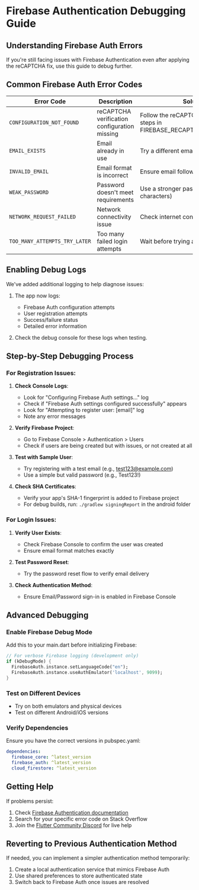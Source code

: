 # Firebase Authentication Debugging Guide

## Understanding Firebase Auth Errors

If you're still facing issues with Firebase Authentication even after applying the reCAPTCHA fix, use this guide to debug further.

## Common Firebase Auth Error Codes

| Error Code | Description | Solution |
|------------|-------------|----------|
| `CONFIGURATION_NOT_FOUND` | reCAPTCHA verification configuration missing | Follow the reCAPTCHA configuration steps in FIREBASE_RECAPTCHA_FIX_GUIDE.md |
| `EMAIL_EXISTS` | Email already in use | Try a different email or reset password |
| `INVALID_EMAIL` | Email format is incorrect | Ensure email follows standard format |
| `WEAK_PASSWORD` | Password doesn't meet requirements | Use a stronger password (at least 6 characters) |
| `NETWORK_REQUEST_FAILED` | Network connectivity issue | Check internet connection |
| `TOO_MANY_ATTEMPTS_TRY_LATER` | Too many failed login attempts | Wait before trying again |

## Enabling Debug Logs

We've added additional logging to help diagnose issues:

1. The app now logs:
   - Firebase Auth configuration attempts
   - User registration attempts 
   - Success/failure status
   - Detailed error information

2. Check the debug console for these logs when testing.

## Step-by-Step Debugging Process

### For Registration Issues:

1. **Check Console Logs**:
   - Look for "Configuring Firebase Auth settings..." log
   - Check if "Firebase Auth settings configured successfully" appears
   - Look for "Attempting to register user: [email]" log
   - Note any error messages

2. **Verify Firebase Project**:
   - Go to Firebase Console > Authentication > Users
   - Check if users are being created but with issues, or not created at all

3. **Test with Sample User**:
   - Try registering with a test email (e.g., test123@example.com)
   - Use a simple but valid password (e.g., Test123!)

4. **Check SHA Certificates**:
   - Verify your app's SHA-1 fingerprint is added to Firebase project
   - For debug builds, run: `./gradlew signingReport` in the android folder

### For Login Issues:

1. **Verify User Exists**:
   - Check Firebase Console to confirm the user was created
   - Ensure email format matches exactly

2. **Test Password Reset**:
   - Try the password reset flow to verify email delivery

3. **Check Authentication Method**:
   - Ensure Email/Password sign-in is enabled in Firebase Console

## Advanced Debugging

### Enable Firebase Debug Mode

Add this to your main.dart before initializing Firebase:

```dart
// For verbose Firebase logging (development only)
if (kDebugMode) {
  FirebaseAuth.instance.setLanguageCode("en");
  FirebaseAuth.instance.useAuthEmulator('localhost', 9099);
}
```

### Test on Different Devices

- Try on both emulators and physical devices
- Test on different Android/iOS versions

### Verify Dependencies

Ensure you have the correct versions in pubspec.yaml:

```yaml
dependencies:
  firebase_core: ^latest_version
  firebase_auth: ^latest_version
  cloud_firestore: ^latest_version
```

## Getting Help

If problems persist:

1. Check [Firebase Authentication documentation](https://firebase.google.com/docs/auth)
2. Search for your specific error code on Stack Overflow
3. Join the [Flutter Community Discord](https://discord.gg/flutter) for live help

## Reverting to Previous Authentication Method

If needed, you can implement a simpler authentication method temporarily:

1. Create a local authentication service that mimics Firebase Auth
2. Use shared preferences to store authenticated state
3. Switch back to Firebase Auth once issues are resolved